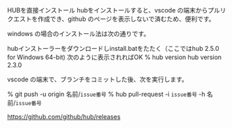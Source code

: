 HUBを直接インストール
hubをインストールすると、vscode の端末からプルリクエストを作成でき、github のページを表示しないで済むため、便利です。

windows の場合のインストール法は次の通りです。

hubインストーラーをダウンロードしinstall.batをたたく（ここではhub 2.5.0 for Windows 64-bit)
次のように表示されればOK 
% hub version
hub version 2.3.0

vscode の端末で、ブランチをコミットした後、次を実行します。

  % git push -u origin 名前/`issue番号`
  % hub pull-request -i `issue番号` -h 名前/`issue番号`

https://github.com/github/hub/releases
